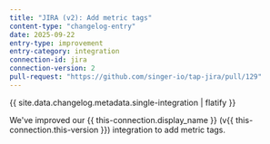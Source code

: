 ```yaml
---
title: "JIRA (v2): Add metric tags"
content-type: "changelog-entry"
date: 2025-09-22
entry-type: improvement
entry-category: integration
connection-id: jira
connection-version: 2
pull-request: "https://github.com/singer-io/tap-jira/pull/129"
---
```

{{ site.data.changelog.metadata.single-integration | flatify }}

We've improved our {{ this-connection.display_name }} (v{{ this-connection.this-version }}) integration to add metric tags.